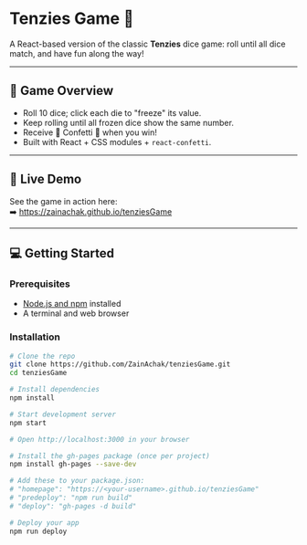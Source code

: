 # Tenzies Game 🎲

A React-based version of the classic **Tenzies** dice game: roll until all dice match, and have fun along the way!

---

## 🧩 Game Overview

- Roll 10 dice; click each die to "freeze" its value.
- Keep rolling until all frozen dice show the same number.
- Receive 🎉 Confetti 🎉 when you win!
- Built with React + CSS modules + `react-confetti`.

---

## 🚀 Live Demo

See the game in action here:  
➡️ https://zainachak.github.io/tenziesGame

---

## 💻 Getting Started

### Prerequisites

- [Node.js and npm](https://nodejs.org/) installed
- A terminal and web browser

### Installation

```bash
# Clone the repo
git clone https://github.com/ZainAchak/tenziesGame.git
cd tenziesGame

# Install dependencies
npm install

# Start development server
npm start

# Open http://localhost:3000 in your browser

# Install the gh-pages package (once per project)
npm install gh-pages --save-dev

# Add these to your package.json:
# "homepage": "https://<your-username>.github.io/tenziesGame"
# "predeploy": "npm run build"
# "deploy": "gh-pages -d build"

# Deploy your app
npm run deploy
```
